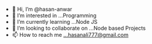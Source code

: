 - 👋 Hi, I’m @hasan-anwar
- 👀 I’m interested in ...Programming
- 🌱 I’m currently learning ...Node JS
- 💞️ I’m looking to collaborate on ...Node based Projects
- 📫 How to reach me ...hasanali777@gmail.com

<!---
hasan-anwar/hasan-anwar is a ✨ special ✨ repository because its `README.md` (this file) appears on your GitHub profile.
You can click the Preview link to take a look at your changes.
--->
